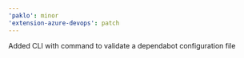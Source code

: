 ```yaml
---
'paklo': minor
'extension-azure-devops': patch
---
```


Added CLI with command to validate a dependabot configuration file
